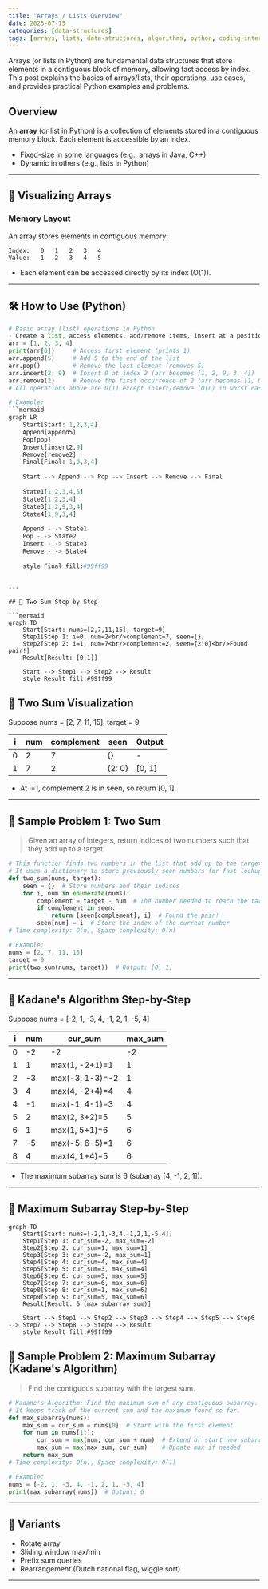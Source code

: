 ```yaml
---
title: "Arrays / Lists Overview"
date: 2023-07-15
categories: [data-structures]
tags: [arrays, lists, data-structures, algorithms, python, coding-interview, leetcode, tutorial, guide, programming, time-complexity, big-o, problem-solving]
---
```


Arrays (or lists in Python) are fundamental data structures that store elements in a contiguous block of memory, allowing fast access by index. This post explains the basics of arrays/lists, their operations, use cases, and provides practical Python examples and problems.

## Overview

An **array** (or list in Python) is a collection of elements stored in a contiguous memory block. Each element is accessible by an index.

- Fixed-size in some languages (e.g., arrays in Java, C++)
- Dynamic in others (e.g., lists in Python)

---

## 🧩 Visualizing Arrays

### Memory Layout

An array stores elements in contiguous memory:

```
Index:   0   1   2   3   4
Value:   1   2   3   4   5
```

- Each element can be accessed directly by its index (O(1)).

---

## 🛠️ How to Use (Python)

```python
# Basic array (list) operations in Python
- Create a list, access elements, add/remove items, insert at a position, remove by value
arr = [1, 2, 3, 4]
print(arr[0])     # Access first element (prints 1)
arr.append(5)     # Add 5 to the end of the list
arr.pop()         # Remove the last element (removes 5)
arr.insert(2, 9)  # Insert 9 at index 2 (arr becomes [1, 2, 9, 3, 4])
arr.remove(2)     # Remove the first occurrence of 2 (arr becomes [1, 9, 3, 4])
# All operations above are O(1) except insert/remove (O(n) in worst case)

# Example:
```mermaid
graph LR
    Start[Start: 1,2,3,4]
    Append[append5]
    Pop[pop]
    Insert[insert2,9]
    Remove[remove2]
    Final[Final: 1,9,3,4]
    
    Start --> Append --> Pop --> Insert --> Remove --> Final
    
    State1[1,2,3,4,5]
    State2[1,2,3,4]
    State3[1,2,9,3,4]
    State4[1,9,3,4]
    
    Append -.-> State1
    Pop -.-> State2
    Insert -.-> State3
    Remove -.-> State4
    
    style Final fill:#99ff99
```
```

---

## 🧩 Two Sum Step-by-Step

```mermaid
graph TD
    Start[Start: nums=[2,7,11,15], target=9]
    Step1[Step 1: i=0, num=2<br/>complement=7, seen={}]
    Step2[Step 2: i=1, num=7<br/>complement=2, seen={2:0}<br/>Found pair!]
    Result[Result: [0,1]]

    Start --> Step1 --> Step2 --> Result
    style Result fill:#99ff99
```

## 🧩 Two Sum Visualization

Suppose nums = [2, 7, 11, 15], target = 9

| i | num | complement | seen         | Output      |
|---|-----|------------|--------------|-------------|
| 0 | 2   | 7          | {}           | -           |
| 1 | 7   | 2          | {2: 0}       | [0, 1]      |

- At i=1, complement 2 is in seen, so return [0, 1].

---

## 📘 Sample Problem 1: Two Sum

> Given an array of integers, return indices of two numbers such that they add up to a target.

```python
# This function finds two numbers in the list that add up to the target and returns their indices.
# It uses a dictionary to store previously seen numbers for fast lookup.
def two_sum(nums, target):
    seen = {}  # Store numbers and their indices
    for i, num in enumerate(nums):
        complement = target - num  # The number needed to reach the target
        if complement in seen:
            return [seen[complement], i]  # Found the pair!
        seen[num] = i  # Store the index of the current number
# Time complexity: O(n), Space complexity: O(n)

# Example:
nums = [2, 7, 11, 15]
target = 9
print(two_sum(nums, target))  # Output: [0, 1]
```

---

## 🧩 Kadane's Algorithm Step-by-Step

Suppose nums = [-2, 1, -3, 4, -1, 2, 1, -5, 4]

| i | num | cur_sum         | max_sum |
|---|-----|----------------|---------|
| 0 | -2  | -2             | -2      |
| 1 | 1   | max(1, -2+1)=1 | 1       |
| 2 | -3  | max(-3, 1-3)=-2| 1       |
| 3 | 4   | max(4, -2+4)=4 | 4       |
| 4 | -1  | max(-1, 4-1)=3 | 4       |
| 5 | 2   | max(2, 3+2)=5  | 5       |
| 6 | 1   | max(1, 5+1)=6  | 6       |
| 7 | -5  | max(-5, 6-5)=1 | 6       |
| 8 | 4   | max(4, 1+4)=5  | 6       |

- The maximum subarray sum is 6 (subarray [4, -1, 2, 1]).

---

## 🧩 Maximum Subarray Step-by-Step

```mermaid
graph TD
    Start[Start: nums=[-2,1,-3,4,-1,2,1,-5,4]]
    Step1[Step 1: cur_sum=-2, max_sum=-2]
    Step2[Step 2: cur_sum=1, max_sum=1]
    Step3[Step 3: cur_sum=-2, max_sum=1]
    Step4[Step 4: cur_sum=4, max_sum=4]
    Step5[Step 5: cur_sum=3, max_sum=4]
    Step6[Step 6: cur_sum=5, max_sum=5]
    Step7[Step 7: cur_sum=6, max_sum=6]
    Step8[Step 8: cur_sum=1, max_sum=6]
    Step9[Step 9: cur_sum=5, max_sum=6]
    Result[Result: 6 (max subarray sum)]

    Start --> Step1 --> Step2 --> Step3 --> Step4 --> Step5 --> Step6 --> Step7 --> Step8 --> Step9 --> Result
    style Result fill:#99ff99
```

## 📘 Sample Problem 2: Maximum Subarray (Kadane's Algorithm)

> Find the contiguous subarray with the largest sum.

```python
# Kadane's Algorithm: Find the maximum sum of any contiguous subarray.
# It keeps track of the current sum and the maximum found so far.
def max_subarray(nums):
    max_sum = cur_sum = nums[0]  # Start with the first element
    for num in nums[1:]:
        cur_sum = max(num, cur_sum + num)  # Extend or start new subarray
        max_sum = max(max_sum, cur_sum)    # Update max if needed
    return max_sum
# Time complexity: O(n), Space complexity: O(1)

# Example:
nums = [-2, 1, -3, 4, -1, 2, 1, -5, 4]
print(max_subarray(nums))  # Output: 6
```

---

## 🔁 Variants

- Rotate array
- Sliding window max/min
- Prefix sum queries
- Rearrangement (Dutch national flag, wiggle sort)

---


